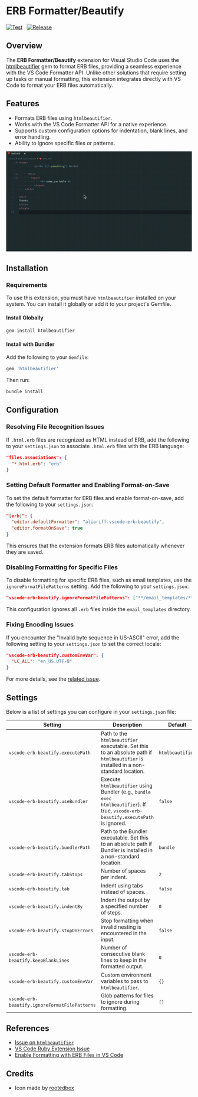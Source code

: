 # ERB Formatter/Beautify

[![Test](https://github.com/aliariff/vscode-erb-beautify/actions/workflows/test.yaml/badge.svg)](https://github.com/aliariff/vscode-erb-beautify/actions/workflows/test.yaml)
&nbsp;
[![Release](https://github.com/aliariff/vscode-erb-beautify/actions/workflows/release.yaml/badge.svg)](https://github.com/aliariff/vscode-erb-beautify/actions/workflows/release.yaml)

## Overview

The **ERB Formatter/Beautify** extension for Visual Studio Code uses the [htmlbeautifier](https://github.com/threedaymonk/htmlbeautifier) gem to format ERB files, providing a seamless experience with the VS Code Formatter API. Unlike other solutions that require setting up tasks or manual formatting, this extension integrates directly with VS Code to format your ERB files automatically.

## Features

- Formats ERB files using `htmlbeautifier`.
- Works with the VS Code Formatter API for a native experience.
- Supports custom configuration options for indentation, blank lines, and error handling.
- Ability to ignore specific files or patterns.

![Demo GIF](./images/demo.gif)

## Installation

### Requirements

To use this extension, you must have `htmlbeautifier` installed on your system. You can install it globally or add it to your project's Gemfile.

#### Install Globally

```bash
gem install htmlbeautifier
```

#### Install with Bundler

Add the following to your `Gemfile`:

```ruby
gem 'htmlbeautifier'
```

Then run:

```bash
bundle install
```

## Configuration

### Resolving File Recognition Issues

If `.html.erb` files are recognized as HTML instead of ERB, add the following to your `settings.json` to associate `.html.erb` files with the ERB language:

```json
"files.associations": {
  "*.html.erb": "erb"
}
```

### Setting Default Formatter and Enabling Format-on-Save

To set the default formatter for ERB files and enable format-on-save, add the following to your `settings.json`:

```json
"[erb]": {
  "editor.defaultFormatter": "aliariff.vscode-erb-beautify",
  "editor.formatOnSave": true
}
```

This ensures that the extension formats ERB files automatically whenever they are saved.

### Disabling Formatting for Specific Files

To disable formatting for specific ERB files, such as email templates, use the `ignoreFormatFilePatterns` setting. Add the following to your `settings.json`:

```json
"vscode-erb-beautify.ignoreFormatFilePatterns": ["**/email_templates/**/*.erb"]
```

This configuration ignores all `.erb` files inside the `email_templates` directory.

### Fixing Encoding Issues

If you encounter the "Invalid byte sequence in US-ASCII" error, add the following setting to your `settings.json` to set the correct locale:

```json
"vscode-erb-beautify.customEnvVar": {
  "LC_ALL": "en_US.UTF-8"
}
```

For more details, see the [related issue](https://github.com/aliariff/vscode-erb-beautify/issues/47).

## Settings

Below is a list of settings you can configure in your `settings.json` file:

| Setting                                        | Description                                                                                                                      | Default        |
| ---------------------------------------------- | -------------------------------------------------------------------------------------------------------------------------------- | -------------- |
| `vscode-erb-beautify.executePath`              | Path to the `htmlbeautifier` executable. Set this to an absolute path if `htmlbeautifier` is installed in a non-standard location. | `htmlbeautifier` |
| `vscode-erb-beautify.useBundler`               | Execute `htmlbeautifier` using Bundler (e.g., `bundle exec htmlbeautifier`). If true, `vscode-erb-beautify.executePath` is ignored. | `false`          |
| `vscode-erb-beautify.bundlerPath`              | Path to the Bundler executable. Set this to an absolute path if Bundler is installed in a non-standard location.                  | `bundle`         |
| `vscode-erb-beautify.tabStops`                 | Number of spaces per indent.                                                                                                     | `2`             |
| `vscode-erb-beautify.tab`                      | Indent using tabs instead of spaces.                                                                                             | `false`         |
| `vscode-erb-beautify.indentBy`                 | Indent the output by a specified number of steps.                                                                                 | `0`             |
| `vscode-erb-beautify.stopOnErrors`             | Stop formatting when invalid nesting is encountered in the input.                                                                 | `false`         |
| `vscode-erb-beautify.keepBlankLines`           | Number of consecutive blank lines to keep in the formatted output.                                                                | `0`             |
| `vscode-erb-beautify.customEnvVar`             | Custom environment variables to pass to `htmlbeautifier`.                                                                         | `{}`            |
| `vscode-erb-beautify.ignoreFormatFilePatterns` | Glob patterns for files to ignore during formatting.                                                                              | `[]`            |

## References

- [Issue on `htmlbeautifier`](https://github.com/threedaymonk/htmlbeautifier/issues/49)
- [VS Code Ruby Extension Issue](https://github.com/rubyide/vscode-ruby/issues/56)
- [Enable Formatting with ERB Files in VS Code](https://medium.com/@costa.alexoglou/enable-formatting-with-erb-files-in-vscode-d4b4ff537017)

## Credits

- Icon made by [rootedbox](https://github.com/aliariff/vscode-erb-beautify/pull/65)
